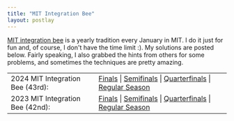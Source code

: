 ```yaml
---
title: "MIT Integration Bee"
layout: postlay
---
```


<p><a href="https://math.mit.edu/~yyao1/integrationbee.html" target="_blank">MIT integration bee</a> is a yearly tradition every January in MIT. I do it just for fun and, of course, I don't have the time limit :). My solutions are posted below. Fairly speaking, I also grabbed the hints from others for some problems, and sometimes the techniques are pretty amazing.</p>

<p>
<table style="width: 100%;">
  <col width="40%;">
  <col width="60%;">
  <tr>
    <td>2024 MIT Integration Bee (43rd):</td>
    <td>
    <a href="{{ site.url }}{{ site.baseurl }}/_data/files/MIT_integration/2024_Finals.pdf" target="_blank">Finals</a> | <a href="{{ site.url }}{{ site.baseurl }}/_data/files/MIT_integration/2024_Semifinals.pdf" target="_blank">Semifinals</a> | <a href="{{ site.url }}{{ site.baseurl }}/_data/files/MIT_integration/2024_Quarterfinals.pdf" target="_blank">Quarterfinals</a> | <a href="{{ site.url }}{{ site.baseurl }}/_data/files/MIT_integration/2024_Regular.pdf" target="_blank">Regular Season</a>
    </td>
  </tr>
  <tr>
    <td>2023 MIT Integration Bee (42nd):</td>
    <td>
    <a href="{{ site.url }}{{ site.baseurl }}/_data/files/MIT_integration/2023_Finals.pdf" target="_blank">Finals</a> | <a href="{{ site.url }}{{ site.baseurl }}/_data/files/MIT_integration/2023_Semifinals.pdf" target="_blank">Semifinals</a> | <a href="{{ site.url }}{{ site.baseurl }}/_data/files/MIT_integration/2023_Quarterfinals.pdf" target="_blank">Quarterfinals</a> | <a href="{{ site.url }}{{ site.baseurl }}/_data/files/MIT_integration/2023_Regular.pdf" target="_blank">Regular Season</a>
    </td>
  </tr>
</table>
</p>